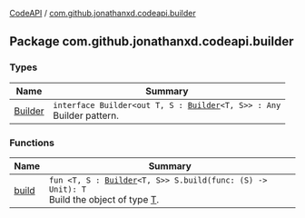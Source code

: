 [CodeAPI](../index.md) / [com.github.jonathanxd.codeapi.builder](.)

## Package com.github.jonathanxd.codeapi.builder

### Types

| Name | Summary |
|---|---|
| [Builder](-builder/index.md) | `interface Builder<out T, S : `[`Builder`](-builder/index.md)`<T, S>> : Any`<br>Builder pattern. |

### Functions

| Name | Summary |
|---|---|
| [build](build.md) | `fun <T, S : `[`Builder`](-builder/index.md)`<T, S>> S.build(func: (S) -> Unit): T`<br>Build the object of type [T](#). |
